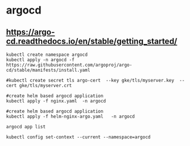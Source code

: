 # argocd

## https://argo-cd.readthedocs.io/en/stable/getting_started/

```
kubectl create namespace argocd
kubectl apply -n argocd -f https://raw.githubusercontent.com/argoproj/argo-cd/stable/manifests/install.yaml

#kubectl create secret tls argo-cert  --key gke/tls/myserver.key  --cert gke/tls/myserver.crt 

#create helm based argocd application
kubectl apply -f nginx.yaml  -n argocd

#create helm based argocd application
kubectl apply -f helm-nginx-argo.yaml   -n argocd

argocd app list   

```

```
kubectl config set-context --current --namespace=argocd
```
